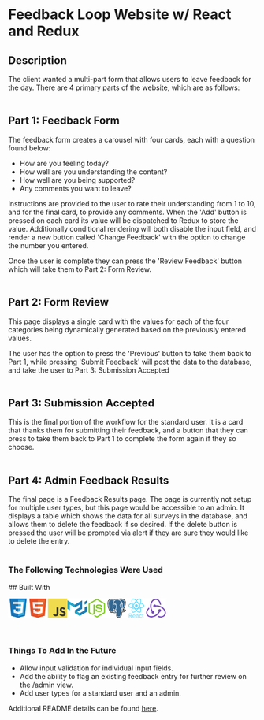 # Feedback Loop Website w/ React and Redux

## Description

The client wanted a multi-part form that allows users to leave feedback for the day. 
There are 4 primary parts of the website, which are as follows:
<br /><br />

## Part 1: Feedback Form
The feedback form creates a carousel with four cards, each with a question found below:
- How are you feeling today?
- How well are you understanding the content?
- How well are you being supported?
- Any comments you want to leave?

Instructions are provided to the user to rate their understanding from 1 to 10, and for the final card, to provide any comments. When the 'Add' button is pressed on each card its value will be dispatched to Redux to store the value. Additionally conditional rendering will both disable the input field, and render a new button called 'Change Feedback' with the option to change the number you entered.

Once the user is complete they can press the 'Review Feedback' button which will take them to Part 2: Form Review.
<br /><br />

## Part 2: Form Review

This page displays a single card with the values for each of the four categories being dynamically generated based on the previously entered values.

The user has the option to press the 'Previous' button to take them back to Part 1, while pressing 'Submit Feedback' will post the data to the database, and take the user to Part 3: Submission Accepted
<br /><br />

## Part 3: Submission Accepted

This is the final portion of the workflow for the standard user. It is a card that thanks them for submitting their feedback, and a button that they can press to take them back to Part 1 to complete the form again if they so choose. 
<br /><br />

## Part 4: Admin Feedback Results

The final page is a Feedback Results page. The page is currently not setup for multiple user types, but this page would be accessible to an admin. It displays a table which shows the data for all surveys in the database, and allows them to delete the feedback if so desired. If the delete button is pressed the user will be prompted via alert if they are sure they would like to delete the entry.
<br /><br />

### The Following Technologies Were Used

<img src="" />## Built With

<a href="https://developer.mozilla.org/en-US/docs/Web/CSS"><img src="https://raw.githubusercontent.com/devicons/devicon/master/icons/css3/css3-original.svg" height="40px" width="40px" /></a><a href="https://developer.mozilla.org/en-US/docs/Web/HTML"><img src="https://raw.githubusercontent.com/devicons/devicon/master/icons/html5/html5-original.svg" height="40px" width="40px" /></a><a href="https://developer.mozilla.org/en-US/docs/Web/JavaScript"><img src="https://raw.githubusercontent.com/devicons/devicon/master/icons/javascript/javascript-original.svg" height="40px" width="40px" /></a><a href="https://material-ui.com/"><img src="https://raw.githubusercontent.com/devicons/devicon/master/icons/materialui/materialui-original.svg" height="40px" width="40px" /></a><a href="https://nodejs.org/en/"><img src="https://raw.githubusercontent.com/devicons/devicon/master/icons/nodejs/nodejs-original.svg" height="40px" width="40px" /></a><a href="https://www.postgresql.org/"><img src="https://raw.githubusercontent.com/devicons/devicon/master/icons/postgresql/postgresql-original.svg" height="40px" width="40px" /></a><a href="https://reactjs.org/"><img src="https://raw.githubusercontent.com/devicons/devicon/master/icons/react/react-original-wordmark.svg" height="40px" width="40px" /></a><a href="https://redux.js.org/"><img src="https://raw.githubusercontent.com/devicons/devicon/master/icons/redux/redux-original.svg" height="40px" width="40px" /></a>

<br />

### Things To Add In the Future

- Allow input validation for individual input fields.
- Add the ability to flag an existing feedback entry for further review on the /admin view.
- Add user types for a standard user and an admin.


Additional README details can be found [here](https://github.com/PrimeAcademy/readme-template/blob/master/README.md).
